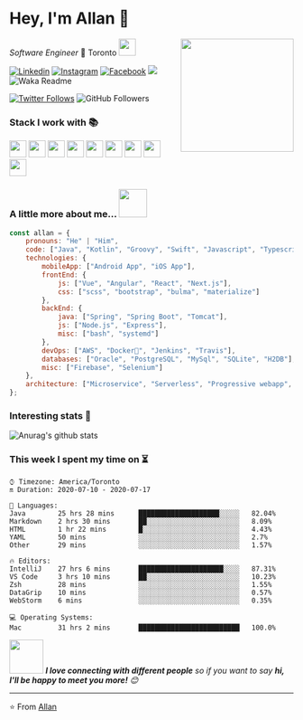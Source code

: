 # Hey, I'm Allan 👋 

<img align='right' src="https://media.giphy.com/media/M9gbBd9nbDrOTu1Mqx/giphy.gif" width="200">

_Software Engineer_ 🍁 Toronto 
<img src="https://media.giphy.com/media/WUlplcMpOCEmTGBtBW/giphy.gif" width="30"> 

[![Linkedin](https://img.shields.io/badge/-Allan_Im-blue?style=flat&logo=Linkedin&logoColor=white&link=https://www.linkedin.com/in/allanim/)](https://www.linkedin.com/in/allanim/)
[![Instagram](https://img.shields.io/badge/-@allan.im-red?style=flat&logo=instagram&logoColor=white&link=https://www.instagram.com/allan.im/)](https://www.instagram.com/allan.im/)
[![Facebook](https://img.shields.io/badge/-allan.syim-3b5998?style=flat&labelColor=3b5998&logo=facebook&logoColor=white&link=https://www.facebook.com/allan.syim/)](https://www.facebook.com/allan.syim/)
![](https://visitor-badge.laobi.icu/badge?page_id=allanim.allanim)
![Waka Readme](https://github.com/allanim/allanim/workflows/Waka%20Readme/badge.svg)

[![Twitter Follows](https://img.shields.io/twitter/follow/allanlogs?label=Follow)](https://twitter.com/allanlogs)
![GitHub Followers](https://img.shields.io/github/followers/allanim?label=Follow&style=social)


### Stack I work with 📚
<code><img height="30" src="https://www.vectorlogo.zone/logos/java/java-icon.svg"></code>
<code><img height="30" src="https://www.vectorlogo.zone/logos/javascript/javascript-icon.svg"></code>
<code><img height="30" src="https://www.vectorlogo.zone/logos/typescriptlang/typescriptlang-icon.svg"></code>
<code><img height="30" src="https://www.vectorlogo.zone/logos/kotlinlang/kotlinlang-icon.svg"></code>
<code><img height="30" src="https://www.vectorlogo.zone/logos/groovy-lang/groovy-lang-icon.svg"></code>
<code><img height="30" src="https://www.vectorlogo.zone/logos/swift/swift-icon.svg"></code>
<code><img height="30" src="https://www.vectorlogo.zone/logos/golang/golang-icon.svg"></code>
<code><img height="30" src="https://www.vectorlogo.zone/logos/sass-lang/sass-lang-icon.svg"></code>
<code><img height="30" src="https://www.vectorlogo.zone/logos/w3_html5/w3_html5-icon.svg"></code>

### A little more about me...  <img src="https://media.giphy.com/media/VgCDAzcKvsR6OM0uWg/giphy.gif" width="50">

```javascript
const allan = {
    pronouns: "He" | "Him",
    code: ["Java", "Kotlin", "Groovy", "Swift", "Javascript", "Typescript", "Go"],
    technologies: {
        mobileApp: ["Android App", "iOS App"],
        frontEnd: {
            js: ["Vue", "Angular", "React", "Next.js"],
            css: ["scss", "bootstrap", "bulma", "materialize"]
        },
        backEnd: {
            java: ["Spring", "Spring Boot", "Tomcat"],
            js: ["Node.js", "Express"],
            misc: ["bash", "systemd"]
        },
        devOps: ["AWS", "Docker🐳", "Jenkins", "Travis"],
        databases: ["Oracle", "PostgreSQL", "MySql", "SQLite", "H2DB"],
        misc: ["Firebase", "Selenium"]
    },
    architecture: ["Microservice", "Serverless", "Progressive webapp", "Single page applications"]
};
```

### Interesting stats 🔣

![Anurag's github stats](https://github-readme-stats.vercel.app/api?username=allanim&show_icons=true&title_color=fff&icon_color=79ff97&text_color=9f9f9f&bg_color=151515)

### This week I spent my time on ⏳
<!--START_SECTION:waka-->
```text
⌚︎ Timezone: America/Toronto
🔛 Duration: 2020-07-10 - 2020-07-17

💬 Languages: 
Java        25 hrs 28 mins      ████████████████████░░░░░   82.04% 
Markdown    2 hrs 30 mins       ██░░░░░░░░░░░░░░░░░░░░░░░   8.09% 
HTML        1 hr 22 mins        █░░░░░░░░░░░░░░░░░░░░░░░░   4.43% 
YAML        50 mins             ░░░░░░░░░░░░░░░░░░░░░░░░░   2.7% 
Other       29 mins             ░░░░░░░░░░░░░░░░░░░░░░░░░   1.57%

🔥 Editors: 
IntelliJ    27 hrs 6 mins       █████████████████████░░░░   87.31% 
VS Code     3 hrs 10 mins       ██░░░░░░░░░░░░░░░░░░░░░░░   10.23% 
Zsh         28 mins             ░░░░░░░░░░░░░░░░░░░░░░░░░   1.55% 
DataGrip    10 mins             ░░░░░░░░░░░░░░░░░░░░░░░░░   0.57% 
WebStorm    6 mins              ░░░░░░░░░░░░░░░░░░░░░░░░░   0.35%

💻 Operating Systems: 
Mac         31 hrs 2 mins       █████████████████████████   100.0%
```
<!--END_SECTION:waka-->

<img src="https://media.giphy.com/media/LnQjpWaON8nhr21vNW/giphy.gif" width="60"> <em><b>I love connecting with different people</b> so if you want to say <b>hi, I'll be happy to meet you more!</b> 😊</em>

---

⭐️ From [Allan](https://allanim.com)
